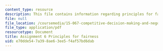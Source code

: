 ```yaml
---
content_type: resource
description: This file contains information regarding principles for fairness.
file: null
file_location: /coursemedia/15-067-competitive-decision-making-and-negotiation-spring-2011/e70dde547a398ae63ee5f4af57bd6dab_MIT15_067S11_assgn06fairne.pdf
file_type: application/pdf
resourcetype: Document
title: Assignment 6 Principles for fairness
uid: e70dde54-7a39-8ae6-3ee5-f4af57bd6dab
---
```


